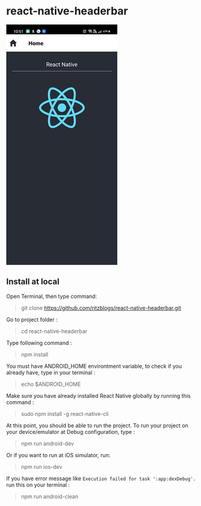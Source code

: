 # react-native-headerbar

![demo](https://github.com/ritzblogs/react-native-headerbar/blob/master/headerbar.jpg)  

## Install at local
Open Terminal, then type command:  
> git clone  https://github.com/ritzblogs/react-native-headerbar.git

Go to project folder :
> cd react-native-headerbar

Type following command :  
> npm install  

You must have ANDROID_HOME environtment variable, to check if you already have, type in your terminal :  
> echo $ANDROID_HOME  

Make sure you have already installed React Native globally by running this command :  
> sudo npm install -g react-native-cli

At this point, you should be able to run the project.
To run your project on your device/emulator at Debug configuration, type :
> npm run android-dev  

Or if you want to run at iOS simulator, run:  
> npm run ios-dev
 
If you have error message like `Execution failed for task ':app:dexDebug'.` run this on your terminal :  
> npm run android-clean


